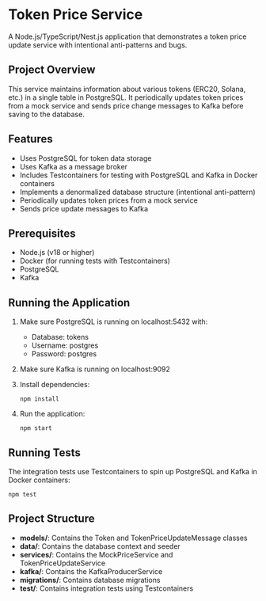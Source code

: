 # Token Price Service

A Node.js/TypeScript/Nest.js application that demonstrates a token price update service with intentional anti-patterns
and bugs.

## Project Overview

This service maintains information about various tokens (ERC20, Solana, etc.) in a single table in PostgreSQL. It
periodically updates token prices from a mock service and sends price change messages to Kafka before saving to the
database.

## Features

- Uses PostgreSQL for token data storage
- Uses Kafka as a message broker
- Includes Testcontainers for testing with PostgreSQL and Kafka in Docker containers
- Implements a denormalized database structure (intentional anti-pattern)
- Periodically updates token prices from a mock service
- Sends price update messages to Kafka

## Prerequisites

- Node.js (v18 or higher)
- Docker (for running tests with Testcontainers)
- PostgreSQL
- Kafka

## Running the Application

1. Make sure PostgreSQL is running on localhost:5432 with:
    - Database: tokens
    - Username: postgres
    - Password: postgres

2. Make sure Kafka is running on localhost:9092

3. Install dependencies:
   ```
   npm install
   ```

4. Run the application:
   ```
   npm start
   ```

## Running Tests

The integration tests use Testcontainers to spin up PostgreSQL and Kafka in Docker containers:

```
npm test
```

## Project Structure

- **models/**: Contains the Token and TokenPriceUpdateMessage classes
- **data/**: Contains the database context and seeder
- **services/**: Contains the MockPriceService and TokenPriceUpdateService
- **kafka/**: Contains the KafkaProducerService
- **migrations/**: Contains database migrations
- **test/**: Contains integration tests using Testcontainers
